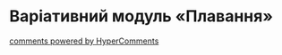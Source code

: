 <div id="hypercomments_widget" class="js-hypercomments-widget invisible"></div>

Варіативний модуль «Плавання»
=============================



<div class="js-hypercomments-container">
    <a href="http://hypercomments.com" class="hc-link" title="comments widget">comments powered by HyperComments</a>
</div>